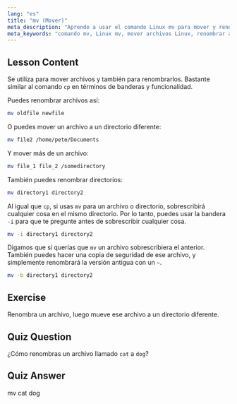 ```yaml
---
lang: "es"
title: "mv (Mover)"
meta_description: "Aprende a usar el comando Linux mv para mover y renombrar archivos/directorios. Comprende sus opciones y evita sobrescrituras. ¡Comienza tu viaje en Linux!"
meta_keywords: "comando mv, Linux mv, mover archivos Linux, renombrar archivos Linux, tutorial Linux, principiante, guía Linux"
---
```


## Lesson Content

Se utiliza para mover archivos y también para renombrarlos. Bastante similar al comando `cp` en términos de banderas y funcionalidad.

Puedes renombrar archivos así:

```bash
mv oldfile newfile
```

O puedes mover un archivo a un directorio diferente:

```bash
mv file2 /home/pete/Documents
```

Y mover más de un archivo:

```bash
mv file_1 file_2 /somedirectory
```

También puedes renombrar directorios:

```bash
mv directory1 directory2
```

Al igual que `cp`, si usas `mv` para un archivo o directorio, sobrescribirá cualquier cosa en el mismo directorio. Por lo tanto, puedes usar la bandera `-i` para que te pregunte antes de sobrescribir cualquier cosa.

```bash
mv -i directory1 directory2
```

Digamos que sí querías que `mv` un archivo sobrescribiera el anterior. También puedes hacer una copia de seguridad de ese archivo, y simplemente renombrará la versión antigua con un `~`.

```bash
mv -b directory1 directory2
```

## Exercise

Renombra un archivo, luego mueve ese archivo a un directorio diferente.

## Quiz Question

¿Cómo renombras un archivo llamado `cat` a `dog`?

## Quiz Answer

mv cat dog
